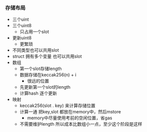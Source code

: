 ### 存储布局
 - 三个uint
 - 三个uint8
    - 只占用一个slot
 - 更新uint8
    - 更繁琐
 - 不同类型也可以共用slot
 - struct 拥有多个变量  也可以共用slot
 - 数组
    - 第一个slot存储length
    - 数据存储在keccak256(n) + i 
       - 很远的位置
    - 先更新第一个slot的length
    - 计算hash 逐个更新
 - 映射
    - keccak256(slot   .    key)  来计算存储位置
    - 计算一通 把key,slot 都放在memory中，然后mstore
       - memory中尽量使用考前的空闲位置，省gas
    - 不需要维护length 所以成本比数组小一点，至少这个阶段是这样